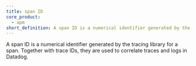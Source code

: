 ```yaml
---
title: span ID
core_product:
  - apm
short_definition: A span ID is a numerical identifier generated by the tracing library for a span. Together with trace IDs, they are used to correlate traces and logs in Datadog.
---
```

A span ID is a numerical identifier generated by the tracing library for a span. Together with trace IDs, they are used to correlate traces and logs in Datadog.